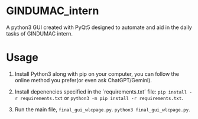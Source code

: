 # GINDUMAC_intern
A python3 GUI created with PyQt5 designed to automate and aid in the daily tasks of GINDUMAC intern.

# Usage

1. Install Python3 along with pip on your computer, you can follow the online method you prefer(or even ask ChatGPT/Gemini).

2. Install depenencies specified in the ´requirements.txt´ file: `pip install -r requirements.txt` or `python3 -m pip install -r requirements.txt`.

3. Run the main file, `final_gui_wlcpage.py`. `python3 final_gui_wlcpage.py`.
